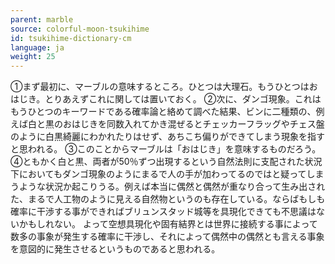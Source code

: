 ```yaml
---
parent: marble
source: colorful-moon-tsukihime
id: tsukihime-dictionary-cm
language: ja
weight: 25
---
```


①まず最初に、マーブルの意味するところ。ひとつは大理石。もうひとつはおはじき。とりあえずこれに関しては置いておく。
②次に、ダンゴ現象。これはもうひとつのキーワードである確率論と絡めて調べた結果、ビンに二種類の、例えば白と黒のおはじきを同数入れてかき混ぜるとチェッカーフラッグやチェス盤のように白黒綺麗にわかれたりはせず、あちこち偏りができてしまう現象を指すと思われる。
③このことからマーブルは「おはじき」を意味するものだろう。
④ともかく白と黒、両者が50％ずつ出現するという自然法則に支配された状況下においてもダンゴ現象のようにまるで人の手が加わってるのではと疑ってしまうような状況か起こりうる。例えば本当に偶然と偶然が重なり合って生み出された、まるで人工物のように見える自然物というのも存在している。ならばもしも確率に干渉する事ができればブリュンスタッド城等を具現化できても不思議はないかもしれない。
よって空想具現化や固有結界とは世界に接続する事によって数多の事象が発生する確率に干渉し、それによって偶然中の偶然とも言える事象を意図的に発生させるというものであると思われる。
